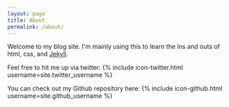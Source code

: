```yaml
---
layout: page
title: About
permalink: /about/
---
```


Welcome to my blog site. I'm mainly using this to learn the ins and outs of html, css, and [Jekyll](http://jekyllrb.com/).

Feel free to hit me up via twitter:
{% include icon-twitter.html username=site.twitter_username %}

You can check out my Github repository here:
{% include icon-github.html username=site.github_username %}
